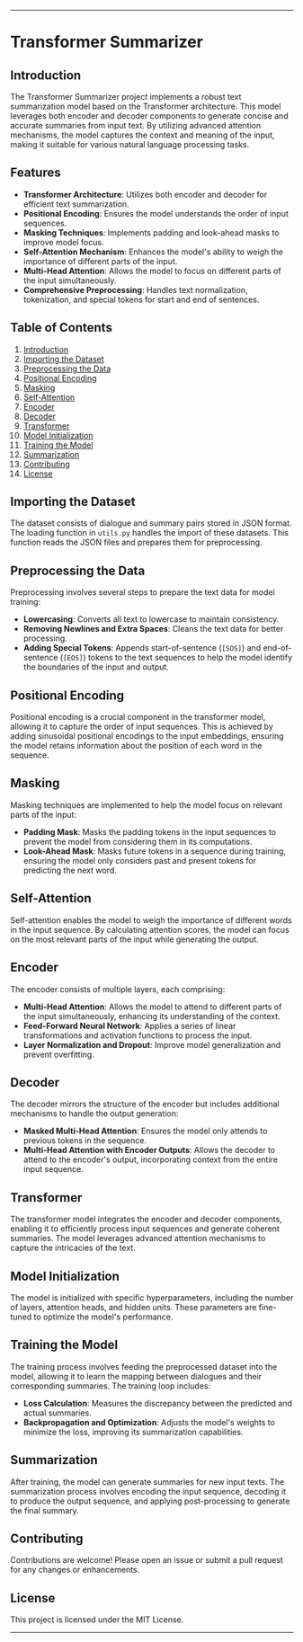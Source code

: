 
---
# Transformer Summarizer

## Introduction
The Transformer Summarizer project implements a robust text summarization model based on the Transformer architecture. This model leverages both encoder and decoder components to generate concise and accurate summaries from input text. By utilizing advanced attention mechanisms, the model captures the context and meaning of the input, making it suitable for various natural language processing tasks.

## Features
- **Transformer Architecture**: Utilizes both encoder and decoder for efficient text summarization.
- **Positional Encoding**: Ensures the model understands the order of input sequences.
- **Masking Techniques**: Implements padding and look-ahead masks to improve model focus.
- **Self-Attention Mechanism**: Enhances the model's ability to weigh the importance of different parts of the input.
- **Multi-Head Attention**: Allows the model to focus on different parts of the input simultaneously.
- **Comprehensive Preprocessing**: Handles text normalization, tokenization, and special tokens for start and end of sentences.

## Table of Contents
1. [Introduction](#introduction)
2. [Importing the Dataset](#importing-the-dataset)
3. [Preprocessing the Data](#preprocessing-the-data)
4. [Positional Encoding](#positional-encoding)
5. [Masking](#masking)
6. [Self-Attention](#self-attention)
7. [Encoder](#encoder)
8. [Decoder](#decoder)
9. [Transformer](#transformer)
10. [Model Initialization](#model-initialization)
11. [Training the Model](#training-the-model)
12. [Summarization](#summarization)
13. [Contributing](#contributing)
14. [License](#license)

## Importing the Dataset
The dataset consists of dialogue and summary pairs stored in JSON format. The loading function in `utils.py` handles the import of these datasets. This function reads the JSON files and prepares them for preprocessing.

## Preprocessing the Data
Preprocessing involves several steps to prepare the text data for model training:
- **Lowercasing**: Converts all text to lowercase to maintain consistency.
- **Removing Newlines and Extra Spaces**: Cleans the text data for better processing.
- **Adding Special Tokens**: Appends start-of-sentence (`[SOS]`) and end-of-sentence (`[EOS]`) tokens to the text sequences to help the model identify the boundaries of the input and output.

## Positional Encoding
Positional encoding is a crucial component in the transformer model, allowing it to capture the order of input sequences. This is achieved by adding sinusoidal positional encodings to the input embeddings, ensuring the model retains information about the position of each word in the sequence.

## Masking
Masking techniques are implemented to help the model focus on relevant parts of the input:
- **Padding Mask**: Masks the padding tokens in the input sequences to prevent the model from considering them in its computations.
- **Look-Ahead Mask**: Masks future tokens in a sequence during training, ensuring the model only considers past and present tokens for predicting the next word.

## Self-Attention
Self-attention enables the model to weigh the importance of different words in the input sequence. By calculating attention scores, the model can focus on the most relevant parts of the input while generating the output.

## Encoder
The encoder consists of multiple layers, each comprising:
- **Multi-Head Attention**: Allows the model to attend to different parts of the input simultaneously, enhancing its understanding of the context.
- **Feed-Forward Neural Network**: Applies a series of linear transformations and activation functions to process the input.
- **Layer Normalization and Dropout**: Improve model generalization and prevent overfitting.

## Decoder
The decoder mirrors the structure of the encoder but includes additional mechanisms to handle the output generation:
- **Masked Multi-Head Attention**: Ensures the model only attends to previous tokens in the sequence.
- **Multi-Head Attention with Encoder Outputs**: Allows the decoder to attend to the encoder's output, incorporating context from the entire input sequence.

## Transformer
The transformer model integrates the encoder and decoder components, enabling it to efficiently process input sequences and generate coherent summaries. The model leverages advanced attention mechanisms to capture the intricacies of the text.

## Model Initialization
The model is initialized with specific hyperparameters, including the number of layers, attention heads, and hidden units. These parameters are fine-tuned to optimize the model's performance.

## Training the Model
The training process involves feeding the preprocessed dataset into the model, allowing it to learn the mapping between dialogues and their corresponding summaries. The training loop includes:
- **Loss Calculation**: Measures the discrepancy between the predicted and actual summaries.
- **Backpropagation and Optimization**: Adjusts the model's weights to minimize the loss, improving its summarization capabilities.

## Summarization
After training, the model can generate summaries for new input texts. The summarization process involves encoding the input sequence, decoding it to produce the output sequence, and applying post-processing to generate the final summary.


## Contributing
Contributions are welcome! Please open an issue or submit a pull request for any changes or enhancements.

## License
This project is licensed under the MIT License.

---

